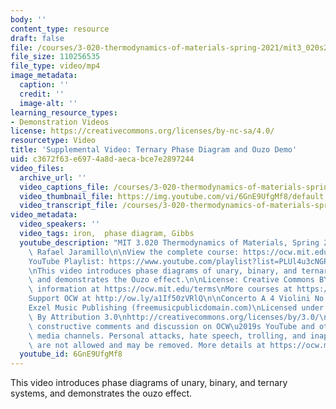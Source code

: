 ```yaml
---
body: ''
content_type: resource
draft: false
file: /courses/3-020-thermodynamics-of-materials-spring-2021/mit3_020s21_lightboard_02_1080p_v2_360p_16_9.mp4
file_size: 110256535
file_type: video/mp4
image_metadata:
  caption: ''
  credit: ''
  image-alt: ''
learning_resource_types:
- Demonstration Videos
license: https://creativecommons.org/licenses/by-nc-sa/4.0/
resourcetype: Video
title: 'Supplemental Video: Ternary Phase Diagram and Ouzo Demo'
uid: c3672f63-e697-4a8d-aeca-bce7e2897244
video_files:
  archive_url: ''
  video_captions_file: /courses/3-020-thermodynamics-of-materials-spring-2021/mit3_020s21_lightboard_02_1080p_v2_captions.vtt
  video_thumbnail_file: https://img.youtube.com/vi/6GnE9UfgMf8/default.jpg
  video_transcript_file: /courses/3-020-thermodynamics-of-materials-spring-2021/19jq_tYOkUDVYu2V9u-J44zbP_dOW_LRq_transcript.pdf
video_metadata:
  video_speakers: ''
  video_tags: iron,  phase diagram, Gibbs
  youtube_description: "MIT 3.020 Thermodynamics of Materials, Spring 2021\nInstructor:\
    \ Rafael Jaramillo\n\nView the complete course: https://ocw.mit.edu/courses/3-020-thermodynamics-of-materials-spring-2021/\n\
    YouTube Playlist: https://www.youtube.com/playlist?list=PLUl4u3cNGP61g-yRbJz4ghFPJLiok1HxX\n\
    \nThis video introduces phase diagrams of unary, binary, and ternary systems,\
    \ and demonstrates the Ouzo effect.\n\nLicense: Creative Commons BY-NC-SA\nMore\
    \ information at https://ocw.mit.edu/terms\nMore courses at https://ocw.mit.edu\n\
    Support OCW at http://ow.ly/a1If50zVRlQ\n\nConcerto A 4 Violini No 2 (Telemann)\n\
    Exzel Music Publishing (freemusicpublicdomain.com)\nLicensed under Creative Commons:\
    \ By Attribution 3.0\nhttp://creativecommons.org/licenses/by/3.0/\n\nWe encourage\
    \ constructive comments and discussion on OCW\u2019s YouTube and other social\
    \ media channels. Personal attacks, hate speech, trolling, and inappropriate comments\
    \ are not allowed and may be removed. More details at https://ocw.mit.edu/comments."
  youtube_id: 6GnE9UfgMf8
---
```

This video introduces phase diagrams of unary, binary, and ternary systems, and demonstrates the ouzo effect.